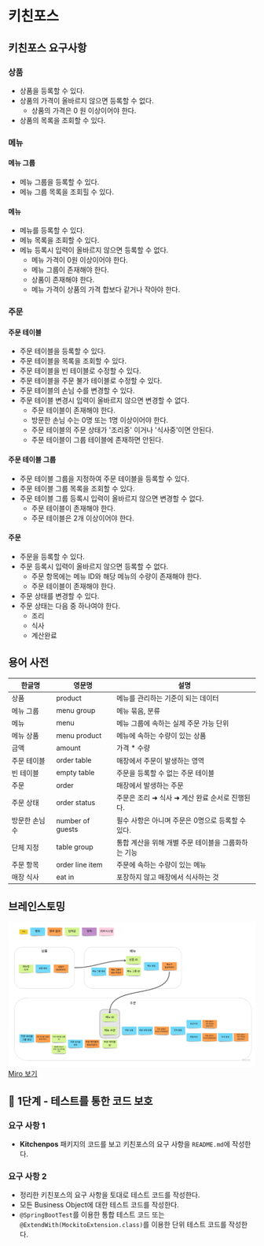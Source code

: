 # 키친포스

## 키친포스 요구사항
### 상품
- 상품을 등록할 수 있다.
- 상품의 가격이 올바르지 않으면 등록할 수 없다.
    - 상품의 가격은 0 원 이상이어야 한다.
- 상품의 목록을 조회할 수 있다.

### 메뉴
#### 메뉴 그룹
- 메뉴 그룹을 등록할 수 있다.
- 메뉴 그룹 목록을 조회힐 수 있다.
#### 메뉴
- 메뉴를 등록할 수 있다.
- 메뉴 목록을 조회할 수 있다.
- 메뉴 등록시 입력이 올바르지 않으면 등록할 수 없다.
  - 메뉴 가격이 0원 이상이어야 한다.
  - 메뉴 그룹이 존재해야 한다.
  - 상품이 존재해야 한다.
  - 메뉴 가격이 상품의 가격 합보다 같거나 작아야 한다.

### 주문
#### 주문 테이블
- 주문 테이블을 등록할 수 있다.
- 주문 테이블을 목록을 조회할 수 있다.
- 주문 테이블을 빈 테이블로 수정할 수 있다.
- 주문 테이블을 주문 불가 테이블로 수정할 수 있다.
- 주문 테이블의 손님 수를 변경할 수 있다.
- 주문 테이블 변경시 입력이 올바르지 않으면 변경할 수 없다.
  - 주문 테이블이 존재해야 한다. 
  - 방문한 손님 수는 0명 또는 1명 이상이어야 한다.
  - 주문 테이블의 주문 상태가 '조리중' 이거나 '식사중'이면 안된다.
  - 주문 테이블이 그룹 테이블에 존재하면 안된다.
#### 주문 테이블 그룹
- 주문 테이블 그룹을 지정하여 주문 테이블을 등록할 수 있다.
- 주문 테이블 그룹 목록을 조회할 수 있다.
- 주문 테이블 그룹 등록시 입력이 올바르지 않으면 변경할 수 없다.
  - 주문 테이블이 존재해야 한다.
  - 주문 테이블은 2개 이상이어야 한다.

#### 주문
- 주문을 등록할 수 있다.
- 주문 등록시 입력이 올바르지 않으면 등록할 수 없다.
  - 주문 항목에는 메뉴 ID와 해당 메뉴의 수량이 존재해야 한다.
  - 주문 테이블이 존재해야 한다.
- 주문 상태를 변경할 수 있다.
- 주문 상태는 다음 중 하나여야 한다.
  - 조리
  - 식사
  - 계산완료

## 용어 사전

| 한글명 | 영문명 | 설명 |
| --- | --- | --- |
| 상품 | product | 메뉴를 관리하는 기준이 되는 데이터 |
| 메뉴 그룹 | menu group | 메뉴 묶음, 분류 |
| 메뉴 | menu | 메뉴 그룹에 속하는 실제 주문 가능 단위 |
| 메뉴 상품 | menu product | 메뉴에 속하는 수량이 있는 상품 |
| 금액 | amount | 가격 * 수량 |
| 주문 테이블 | order table | 매장에서 주문이 발생하는 영역 |
| 빈 테이블 | empty table | 주문을 등록할 수 없는 주문 테이블 |
| 주문 | order | 매장에서 발생하는 주문 |
| 주문 상태 | order status | 주문은 조리 ➜ 식사 ➜ 계산 완료 순서로 진행된다. |
| 방문한 손님 수 | number of guests | 필수 사항은 아니며 주문은 0명으로 등록할 수 있다. |
| 단체 지정 | table group | 통합 계산을 위해 개별 주문 테이블을 그룹화하는 기능 |
| 주문 항목 | order line item | 주문에 속하는 수량이 있는 메뉴 |
| 매장 식사 | eat in | 포장하지 않고 매장에서 식사하는 것 |

## 브레인스토밍
![](brain-storming.jpeg)
[Miro 보기](https://miro.com/app/board/uXjVP74L7mA=/?share_link_id=914015128005)

## 🚀 1단계 - 테스트를 통한 코드 보호

### 요구 사항 1
- **Kitchenpos** 패키지의 코드를 보고 키친포스의 요구 사항을 `README.md`에 작성한다.

### 요구 사항 2
- 정리한 키친포스의 요구 사항을 토대로 테스트 코드를 작성한다. 
- 모든 Business Object에 대한 테스트 코드를 작성한다. 
- `@SpringBootTest`를 이용한 통합 테스트 코드 또는 `@ExtendWith(MockitoExtension.class)`를 이용한 단위 테스트 코드를 작성한다.
